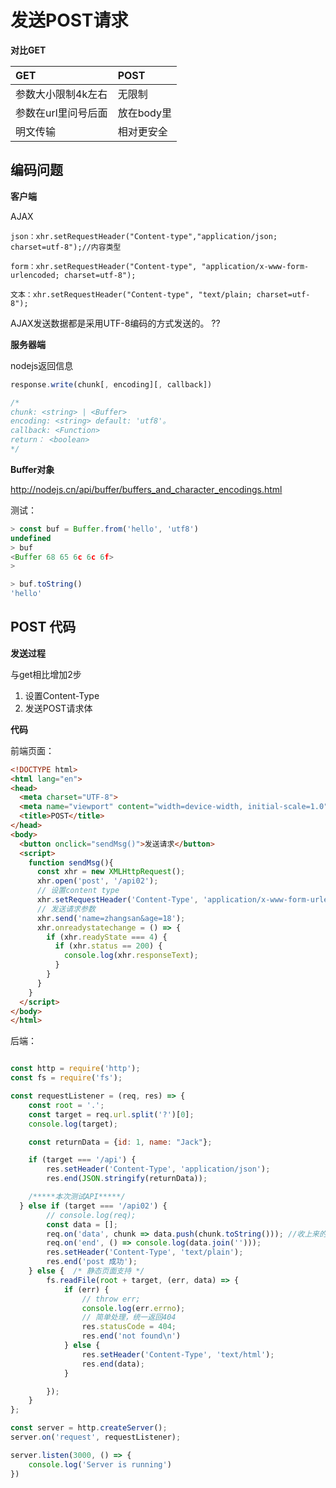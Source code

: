# 发送POST请求

**对比GET**

| GET                 | POST       |
|:------------------- |:---------- |
| 参数大小限制4k左右  | 无限制     |
| 参数在url里问号后面 | 放在body里 |
| 明文传输            | 相对更安全 |



## 编码问题

**客户端**

AJAX

```
json：xhr.setRequestHeader("Content-type","application/json; charset=utf-8");//内容类型

form：xhr.setRequestHeader("Content-type", "application/x-www-form-urlencoded; charset=utf-8");

文本：xhr.setRequestHeader("Content-type", "text/plain; charset=utf-8");
```

AJAX发送数据都是采用UTF-8编码的方式发送的。 ??


**服务器端**

nodejs返回信息

```js
response.write(chunk[, encoding][, callback])

/*
chunk: <string> | <Buffer>
encoding: <string> default: 'utf8'。
callback: <Function>
return： <boolean>
*/
```

**Buffer对象**

http://nodejs.cn/api/buffer/buffers_and_character_encodings.html

测试：

```js
> const buf = Buffer.from('hello', 'utf8')
undefined
> buf
<Buffer 68 65 6c 6c 6f>
>

> buf.toString()
'hello'
```

## POST 代码

**发送过程**

与get相比增加2步

1. 设置Content-Type
2. 发送POST请求体

**代码**

前端页面：

```html
<!DOCTYPE html>
<html lang="en">
<head>
  <meta charset="UTF-8">
  <meta name="viewport" content="width=device-width, initial-scale=1.0">
  <title>POST</title>
</head>
<body>
  <button onclick="sendMsg()">发送请求</button>
  <script>
    function sendMsg(){
      const xhr = new XMLHttpRequest();
      xhr.open('post', '/api02');
      // 设置content type
      xhr.setRequestHeader('Content-Type', 'application/x-www-form-urlencoded');
      // 发送请求参数
      xhr.send('name=zhangsan&age=18');
      xhr.onreadystatechange = () => {
        if (xhr.readyState === 4) {
          if (xhr.status == 200) {
            console.log(xhr.responseText);
          }
        }
      }
    }
  </script>
</body>
</html>
```

后端：

```js

const http = require('http');
const fs = require('fs');

const requestListener = (req, res) => {
    const root = '.';
    const target = req.url.split('?')[0];
    console.log(target);

    const returnData = {id: 1, name: "Jack"};

    if (target === '/api') {
        res.setHeader('Content-Type', 'application/json');
        res.end(JSON.stringify(returnData));

    /*****本次测试API*****/
  } else if (target === '/api02') {
        // console.log(req);
        const data = [];
        req.on('data', chunk => data.push(chunk.toString())); //收上来的是Buffer类型的数据
        req.on('end', () => console.log(data.join('')));
        res.setHeader('Content-Type', 'text/plain');
        res.end('post 成功');
    } else {  /* 静态页面支持 */
        fs.readFile(root + target, (err, data) => {
            if (err) {
                // throw err;
                console.log(err.errno);
                // 简单处理，统一返回404
                res.statusCode = 404;
                res.end('not found\n')
            } else {
                res.setHeader('Content-Type', 'text/html');
                res.end(data);
            }

        });
    }
};

const server = http.createServer();
server.on('request', requestListener);

server.listen(3000, () => {
    console.log('Server is running')
})
```
